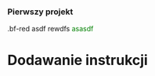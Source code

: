 ### Pierwszy projekt
.bf-red asdf
<span id="id">rewdfs</span>
<font color="green">asasdf</font>
# Dodawanie instrukcji
